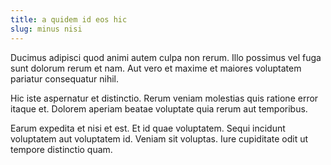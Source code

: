 ```yaml
---
title: a quidem id eos hic
slug: minus nisi
---
```


Ducimus adipisci quod animi autem culpa non rerum. Illo possimus vel fuga sunt dolorum rerum et nam. Aut vero et maxime et maiores voluptatem pariatur consequatur nihil.

Hic iste aspernatur et distinctio. Rerum veniam molestias quis ratione error itaque et. Dolorem aperiam beatae voluptate quia rerum aut temporibus.

Earum expedita et nisi et est. Et id quae voluptatem. Sequi incidunt voluptatem aut voluptatem id. Veniam sit voluptas. Iure cupiditate odit ut tempore distinctio quam.
